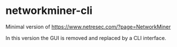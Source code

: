 # networkminer-cli

Minimal version of https://www.netresec.com/?page=NetworkMiner

In this version the GUI is removed and replaced by a CLI interface.